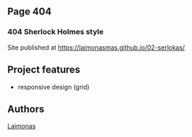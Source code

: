 ## Page 404 
### 404 Sherlock Holmes style

Site published at https://laimonasmas.github.io/02-serlokas/

## Project features
- responsive design (grid)

## Authors
[Laimonas](https://github.com/LaimonasMas/)
